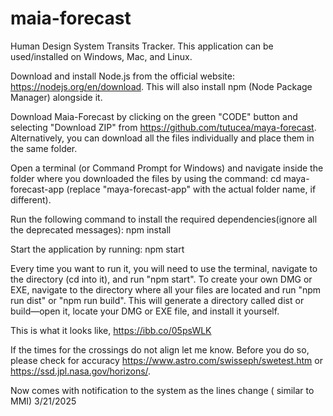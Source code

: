 # maia-forecast
Human Design System Transits Tracker. This application can be used/installed on Windows, Mac, and Linux.

Download and install Node.js from the official website: https://nodejs.org/en/download. This will also install npm (Node Package Manager) alongside it.

Download Maia-Forecast by clicking on the green "CODE" button and selecting "Download ZIP" from https://github.com/tutucea/maya-forecast. Alternatively, you can download all the files individually and place them in the same folder.

Open a terminal (or Command Prompt for Windows) and navigate inside the folder where you downloaded the files by using the command: cd maya-forecast-app (replace "maya-forecast-app" with the actual folder name, if different).

Run the following command to install the required dependencies(ignore all the deprecated messages): npm install

Start the application by running: npm start

Every time you want to run it, you will need to use the terminal, navigate to the directory (cd into it), and run "npm start". To create your own DMG or EXE, navigate to the directory where all your files are located and run "npm run dist" or "npm run build". This will generate a directory called dist or build—open it, locate your DMG or EXE file, and install it yourself.



This is what it looks like,   https://ibb.co/05psWLK


If the times for the crossings do not align let me know. Before you do so, please check for accuracy https://www.astro.com/swisseph/swetest.htm or https://ssd.jpl.nasa.gov/horizons/.




Now comes with notification to the system as the  lines change ( similar to MMI) 3/21/2025
